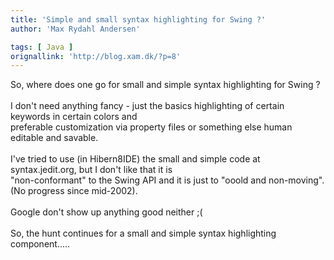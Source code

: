 ```yaml
---
title: 'Simple and small syntax highlighting for Swing ?'
author: 'Max Rydahl Andersen'

tags: [ Java ]
orignallink: 'http://blog.xam.dk/?p=8'
---
```

<div><p>So, where does one go for small and simple syntax highlighting for Swing ? <br><br>
I don't need anything fancy - just the basics highlighting of certain keywords in certain colors and <br>
preferable customization via property files or something else human editable and savable.<br><br>
I've tried to use (in Hibern8IDE) the small and simple code at syntax.jedit.org, but I don't like that it is <br>
"non-conformant" to the Swing API and it is just to "ooold and non-moving". (No progress since mid-2002).<br><br>
Google don't show up anything good neither ;(<br><br>
So, the hunt continues for a small and simple syntax highlighting component.....</p></div>
